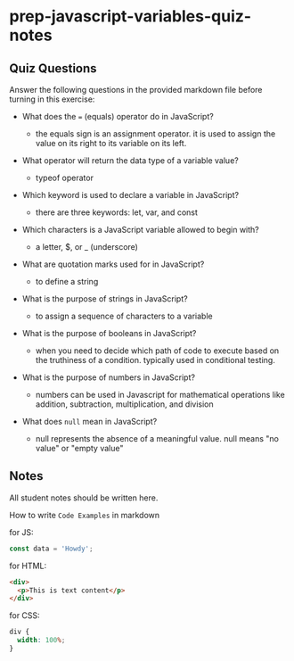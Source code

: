 # prep-javascript-variables-quiz-notes

## Quiz Questions

Answer the following questions in the provided markdown file before turning in this exercise:

- What does the `=` (equals) operator do in JavaScript?

  - the equals sign is an assignment operator. it is used to assign the value on its right to its variable on its left.

- What operator will return the data type of a variable value?

  - typeof operator

- Which keyword is used to declare a variable in JavaScript?

  - there are three keywords: let, var, and const

- Which characters is a JavaScript variable allowed to begin with?

  - a letter, $, or \_ (underscore)

- What are quotation marks used for in JavaScript?

  - to define a string

- What is the purpose of strings in JavaScript?

  - to assign a sequence of characters to a variable

- What is the purpose of booleans in JavaScript?

  - when you need to decide which path of code to execute based on the truthiness of a condition. typically used in conditional testing.

- What is the purpose of numbers in JavaScript?

  - numbers can be used in Javascript for mathematical operations like addition, subtraction, multiplication, and division

- What does `null` mean in JavaScript?
  - null represents the absence of a meaningful value. null means "no value" or "empty value"

## Notes

All student notes should be written here.

How to write `Code Examples` in markdown

for JS:

```javascript
const data = 'Howdy';
```

for HTML:

```html
<div>
  <p>This is text content</p>
</div>
```

for CSS:

```css
div {
  width: 100%;
}
```
